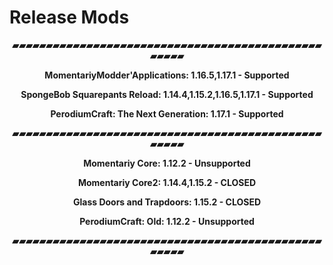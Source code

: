 # Release Mods 
<p style="text-align: center;"><strong>▰▰▰▰▰▰▰▰▰▰▰▰▰▰▰▰▰▰▰▰▰▰▰▰▰▰▰▰▰▰▰▰▰▰▰▰▰▰▰▰▰▰▰▰▰▰▰▰▰▰▰</strong></p>
<p style="text-align: center;"><strong>MomentariyModder'Applications: 1.16.5,1.17.1 - Supported</strong></p>
<p style="text-align: center;"><strong>SpongeBob Squarepants Reload: 1.14.4,1.15.2,1.16.5,1.17.1 - Supported</strong></p>
<p style="text-align: center;"><strong>PerodiumCraft: The Next Generation: 1.17.1 - Supported</strong></p>
<p style="text-align: center;"><strong>▰▰▰▰▰▰▰▰▰▰▰▰▰▰▰▰▰▰▰▰▰▰▰▰▰▰▰▰▰▰▰▰▰▰▰▰▰▰▰▰▰▰▰▰▰▰▰▰▰▰▰</strong></p>
<p style="text-align: center;"><strong>Momentariy Core: 1.12.2 - Unsupported</strong></p>
<p style="text-align: center;"><strong>Momentariy Core2: 1.14.4,1.15.2 - CLOSED</strong></p>
<p style="text-align: center;"><strong>Glass Doors and Trapdoors: 1.15.2 - CLOSED</strong></p>
<p style="text-align: center;"><strong>PerodiumCraft: Old: 1.12.2 - Unsupported</strong></p>
<p style="text-align: center;"><strong>▰▰▰▰▰▰▰▰▰▰▰▰▰▰▰▰▰▰▰▰▰▰▰▰▰▰▰▰▰▰▰▰▰▰▰▰▰▰▰▰▰▰▰▰▰▰▰▰▰▰▰</strong></p>
